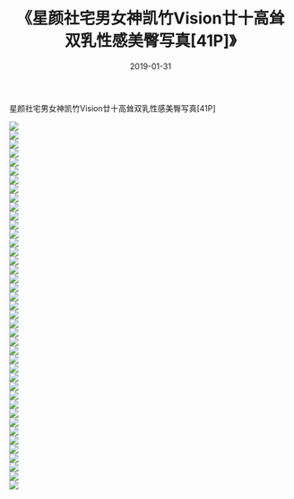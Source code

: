 ﻿---
layout: post
title:  《星颜社宅男女神凯竹Vision廿十高耸双乳性感美臀写真[41P]》
date:   2019-01-31
img: http://pic.660000.xyz/1:/性感/2019/星颜社宅男女神凯竹Vision廿十高耸双乳性感美臀写真[41P]/000.jpg
categories: [美女, 清纯, 唯美]
---

星颜社宅男女神凯竹Vision廿十高耸双乳性感美臀写真[41P]

  ![](http://pic.660000.xyz/1:/性感/2019/星颜社宅男女神凯竹Vision廿十高耸双乳性感美臀写真[41P]/001.jpg) <br> ![](http://pic.660000.xyz/1:/性感/2019/星颜社宅男女神凯竹Vision廿十高耸双乳性感美臀写真[41P]/002.jpg) <br> ![](http://pic.660000.xyz/1:/性感/2019/星颜社宅男女神凯竹Vision廿十高耸双乳性感美臀写真[41P]/003.jpg) <br> ![](http://pic.660000.xyz/1:/性感/2019/星颜社宅男女神凯竹Vision廿十高耸双乳性感美臀写真[41P]/004.jpg) <br> ![](http://pic.660000.xyz/1:/性感/2019/星颜社宅男女神凯竹Vision廿十高耸双乳性感美臀写真[41P]/005.jpg) <br> ![](http://pic.660000.xyz/1:/性感/2019/星颜社宅男女神凯竹Vision廿十高耸双乳性感美臀写真[41P]/006.jpg) <br> ![](http://pic.660000.xyz/1:/性感/2019/星颜社宅男女神凯竹Vision廿十高耸双乳性感美臀写真[41P]/007.jpg) <br> ![](http://pic.660000.xyz/1:/性感/2019/星颜社宅男女神凯竹Vision廿十高耸双乳性感美臀写真[41P]/008.jpg) <br> ![](http://pic.660000.xyz/1:/性感/2019/星颜社宅男女神凯竹Vision廿十高耸双乳性感美臀写真[41P]/009.jpg) <br> ![](http://pic.660000.xyz/1:/性感/2019/星颜社宅男女神凯竹Vision廿十高耸双乳性感美臀写真[41P]/010.jpg) <br> ![](http://pic.660000.xyz/1:/性感/2019/星颜社宅男女神凯竹Vision廿十高耸双乳性感美臀写真[41P]/011.jpg) <br> ![](http://pic.660000.xyz/1:/性感/2019/星颜社宅男女神凯竹Vision廿十高耸双乳性感美臀写真[41P]/012.jpg) <br> ![](http://pic.660000.xyz/1:/性感/2019/星颜社宅男女神凯竹Vision廿十高耸双乳性感美臀写真[41P]/013.jpg) <br> ![](http://pic.660000.xyz/1:/性感/2019/星颜社宅男女神凯竹Vision廿十高耸双乳性感美臀写真[41P]/014.jpg) <br> ![](http://pic.660000.xyz/1:/性感/2019/星颜社宅男女神凯竹Vision廿十高耸双乳性感美臀写真[41P]/015.jpg) <br> ![](http://pic.660000.xyz/1:/性感/2019/星颜社宅男女神凯竹Vision廿十高耸双乳性感美臀写真[41P]/016.jpg) <br> ![](http://pic.660000.xyz/1:/性感/2019/星颜社宅男女神凯竹Vision廿十高耸双乳性感美臀写真[41P]/017.jpg) <br> ![](http://pic.660000.xyz/1:/性感/2019/星颜社宅男女神凯竹Vision廿十高耸双乳性感美臀写真[41P]/018.jpg) <br> ![](http://pic.660000.xyz/1:/性感/2019/星颜社宅男女神凯竹Vision廿十高耸双乳性感美臀写真[41P]/019.jpg) <br> ![](http://pic.660000.xyz/1:/性感/2019/星颜社宅男女神凯竹Vision廿十高耸双乳性感美臀写真[41P]/020.jpg) <br> ![](http://pic.660000.xyz/1:/性感/2019/星颜社宅男女神凯竹Vision廿十高耸双乳性感美臀写真[41P]/021.jpg) <br> ![](http://pic.660000.xyz/1:/性感/2019/星颜社宅男女神凯竹Vision廿十高耸双乳性感美臀写真[41P]/022.jpg) <br> ![](http://pic.660000.xyz/1:/性感/2019/星颜社宅男女神凯竹Vision廿十高耸双乳性感美臀写真[41P]/023.jpg) <br> ![](http://pic.660000.xyz/1:/性感/2019/星颜社宅男女神凯竹Vision廿十高耸双乳性感美臀写真[41P]/024.jpg) <br> ![](http://pic.660000.xyz/1:/性感/2019/星颜社宅男女神凯竹Vision廿十高耸双乳性感美臀写真[41P]/025.jpg) <br> ![](http://pic.660000.xyz/1:/性感/2019/星颜社宅男女神凯竹Vision廿十高耸双乳性感美臀写真[41P]/026.jpg) <br> ![](http://pic.660000.xyz/1:/性感/2019/星颜社宅男女神凯竹Vision廿十高耸双乳性感美臀写真[41P]/027.jpg) <br> ![](http://pic.660000.xyz/1:/性感/2019/星颜社宅男女神凯竹Vision廿十高耸双乳性感美臀写真[41P]/028.jpg) <br> ![](http://pic.660000.xyz/1:/性感/2019/星颜社宅男女神凯竹Vision廿十高耸双乳性感美臀写真[41P]/029.jpg) <br> ![](http://pic.660000.xyz/1:/性感/2019/星颜社宅男女神凯竹Vision廿十高耸双乳性感美臀写真[41P]/030.jpg) <br> ![](http://pic.660000.xyz/1:/性感/2019/星颜社宅男女神凯竹Vision廿十高耸双乳性感美臀写真[41P]/031.jpg) <br> ![](http://pic.660000.xyz/1:/性感/2019/星颜社宅男女神凯竹Vision廿十高耸双乳性感美臀写真[41P]/032.jpg) <br> ![](http://pic.660000.xyz/1:/性感/2019/星颜社宅男女神凯竹Vision廿十高耸双乳性感美臀写真[41P]/033.jpg) <br> ![](http://pic.660000.xyz/1:/性感/2019/星颜社宅男女神凯竹Vision廿十高耸双乳性感美臀写真[41P]/034.jpg) <br> ![](http://pic.660000.xyz/1:/性感/2019/星颜社宅男女神凯竹Vision廿十高耸双乳性感美臀写真[41P]/035.jpg) <br> ![](http://pic.660000.xyz/1:/性感/2019/星颜社宅男女神凯竹Vision廿十高耸双乳性感美臀写真[41P]/036.jpg) <br> ![](http://pic.660000.xyz/1:/性感/2019/星颜社宅男女神凯竹Vision廿十高耸双乳性感美臀写真[41P]/037.jpg) <br> ![](http://pic.660000.xyz/1:/性感/2019/星颜社宅男女神凯竹Vision廿十高耸双乳性感美臀写真[41P]/038.jpg) <br> ![](http://pic.660000.xyz/1:/性感/2019/星颜社宅男女神凯竹Vision廿十高耸双乳性感美臀写真[41P]/039.jpg) <br> ![](http://pic.660000.xyz/1:/性感/2019/星颜社宅男女神凯竹Vision廿十高耸双乳性感美臀写真[41P]/040.jpg) <br> ![](http://pic.660000.xyz/1:/性感/2019/星颜社宅男女神凯竹Vision廿十高耸双乳性感美臀写真[41P]/041.jpg) <br>